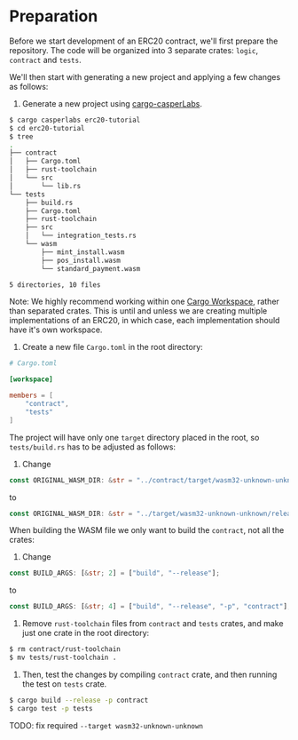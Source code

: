 # Preparation

Before we start development of an ERC20 contract, we'll first prepare the repository. The code will be organized into 3 separate crates: `logic`, `contract` and `tests`.

We'll then start with generating a new project and applying a few changes as follows:

1. Generate a new project using [cargo-casperLabs](setup-of-rust-contract-sdk.html#cargo-casperlabs).

```bash
$ cargo casperlabs erc20-tutorial
$ cd erc20-tutorial
$ tree
.
├── contract
│   ├── Cargo.toml
│   ├── rust-toolchain
│   └── src
│       └── lib.rs
└── tests
    ├── build.rs
    ├── Cargo.toml
    ├── rust-toolchain
    ├── src
    │   └── integration_tests.rs
    └── wasm
        ├── mint_install.wasm
        ├── pos_install.wasm
        └── standard_payment.wasm

5 directories, 10 files
```

Note: We highly recommend working within one [Cargo Workspace](https://doc.rust-lang.org/book/ch14-03-cargo-workspaces.html), rather than separated crates. This is until and unless we are creating multiple implementations of an ERC20, in which case, each implementation should have it's own workspace.

1. Create a new file `Cargo.toml` in the root directory:

```toml
# Cargo.toml

[workspace]

members = [
    "contract",
    "tests"
]
```

The project will have only one `target` directory placed in the root, so `tests/build.rs` has to be adjusted as follows:

1. Change 

```rust
const ORIGINAL_WASM_DIR: &str = "../contract/target/wasm32-unknown-unknown/release";
```
to
```rust
const ORIGINAL_WASM_DIR: &str = "../target/wasm32-unknown-unknown/release";
```

When building the WASM file we only want to build the `contract`, not all the crates:

1. Change

```rust
const BUILD_ARGS: [&str; 2] = ["build", "--release"];
```
to
```rust
const BUILD_ARGS: [&str; 4] = ["build", "--release", "-p", "contract"];`
```

1. Remove `rust-toolchain` files from `contract` and `tests` crates, and make just one crate in the root directory:

```bash
$ rm contract/rust-toolchain
$ mv tests/rust-toolchain .
```

1. Then, test the changes by compiling `contract` crate, and then running the test on `tests` crate.

```bash
$ cargo build --release -p contract 
$ cargo test -p tests
```

TODO: fix required `--target wasm32-unknown-unknown`